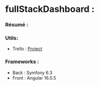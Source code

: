 # fullStackDashboard :

### Résumé :

### Utils:
- Trello : [Project](https://trello.com/invite/b/zMmAae4i/ATTIa33692ca6392594a0d411fe02f8ce683BB583E87/dashboard-fullstack)


### Frameworks :
- Back : Symfony 6.3
- Front : Angular 16.0.5